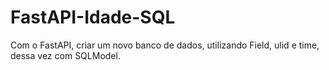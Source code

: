 # FastAPI-Idade-SQL

Com o FastAPI, criar um novo banco de dados, utilizando Field, ulid e time, dessa vez com SQLModel.
